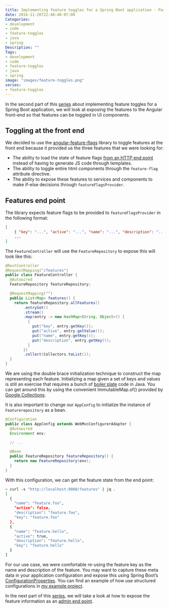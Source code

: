 ```yaml
---
title: Implementing feature toggles for a Spring Boot application - Part 2
date: 2016-11-26T22:48:48-07:00
Categories:
- development
- code
- feature-toggles
- java
- spring
Description: ""
Tags:
- development
- code
- feature-toggles
- java
- spring
image: "images/feature-toggles.png"
series:
- feature-toggles
---
```

In the second part of this [series]("/series/feature-toggles/") about implementing feature toggles for a Spring Boot application, we will look at exposing the features to the Angular front-end so that features can be toggled in UI components.

<!--more-->

## Toggling at the front end

We decided to use the [angular-feature-flags](https://github.com/mjt01/angular-feature-flags) library to toggle features at the front end because it provided us the three features that we were looking for:

*   The ability to load the state of feature flags [from an HTTP end point](https://github.com/mjt01/angular-feature-flags#setting-flag-data) instead of having to generate JS code through templates.
*   The ability to toggle entire html components through the `feature-flag` attribute directive.
*   The ability to expose these features to services and components to make if-else decisions through `featureFlagsProvider`.

## Features end point

The library expects feature flags to be provided to `featureFlagsProvider` in the following format:

```json
[
    { "key": "...", "active": "...", "name": "...", "description": "..." },
    ...
]
```

The `FeatureController` will use the `FeatureRepository` to expose this will look like this:

```java
@RestController
@RequestMapping("/features")
public class FeatureController {
  @Autowired
  FeatureRepository featureRepository;

  @RequestMapping("")
  public List<Map> features() {
    return featureRepository.allFeatures()
        .entrySet()
        .stream()
        .map(entry -> new HashMap<String, Object>() {
          {
            put("key", entry.getKey());
            put("active", entry.getValue());
            put("name", entry.getKey());
            put("description", entry.getKey());
          }
        })
        .collect(Collectors.toList());
  }
}
```

We are using the double brace initialization technique to construct the map representing each feature. Initializing a map given a set of keys and values is still an exercise that requires a bunch of [boiler plate](https://minborgsjavapot.blogspot.com/2014/12/java-8-initializing-maps-in-smartest-way.html) code in Java. You can get around this by using the convenient ImmutableMap.of() provided by [Google Collections](https://mvnrepository.com/artifact/com.google.collections/google-collections/1.0).

It is also important to change our `AppConfig` to initialize the instance of `Featurerepository` as a bean.

```java
@Configuration
public class AppConfig extends WebMvcConfigurerAdapter {
  @Autowired
  Environment env;

  // ...

  @Bean
  public FeatureRepository featureRepository() {
    return new FeatureRepository(env);
  }
}
```

With this configuration, we can get the feature state from the end point:

```bash
> curl -s "http://localhost:8080/features" | jq .
[
  {
    "name": "feature.foo",
    "active": false,
    "description": "feature.foo",
    "key": "feature.foo"
  },
  {
    "name": "feature.hello",
    "active": true,
    "description": "feature.hello",
    "key": "feature.hello"
  }
]
```
For our use case, we were comfortable re-using the feature key as the name and description of the feature. You may want to capture these meta data in your application configuration and expose this using Spring Boot’s [ConfigurationProperties](http://docs.spring.io/spring-boot/docs/1.1.7.RELEASE/api/org/springframework/boot/context/properties/ConfigurationProperties.html). You can find an example of how use structured configurations in [my example project](https://github.com/sdqali/config-properties).

In the next part of this [series](/series/feature-toggles/), we will take a look at how to expose the feature information as an [admin end point](http://docs.spring.io/spring-boot/docs/current/reference/html/production-ready-endpoints.html).
